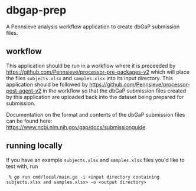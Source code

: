 # dbgap-prep
A Pennsieve analysis workflow application to create dbGaP submission files.

## workflow
This application should be run in a workflow where it is preceeded by https://github.com/Pennsieve/processor-pre-packages-v2 which will place the files `subjects.xlsx` and `samples.xlsx` into its input directory. This application should be followed by https://github.com/Pennsieve/processor-post-agent-v2 in the workflow so that the dbGaP submission files created by this application are uploaded back into the dataset being prepared for submission.

Documentation on the format and contents of the dbGaP submission files can be found here: https://www.ncbi.nlm.nih.gov/gap/docs/submissionguide.

## running locally
If you have an example `subjects.xlsx` and `samples.xlsx` files you'd like to test with, run
```aiignore
 % go run cmd/local/main.go -i <input directory containing subjects.xlsx and samples.xlsx> -o <output directory>
```